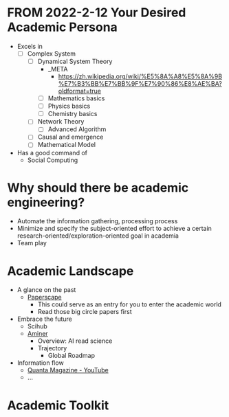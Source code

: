 # FROM 2022-2-12 Your Desired Academic Persona
- Excels in
  - [ ] Complex System
    - [ ] Dynamical System Theory
      - _META
        - https://zh.wikipedia.org/wiki/%E5%8A%A8%E5%8A%9B%E7%B3%BB%E7%BB%9F%E7%90%86%E8%AE%BA?oldformat=true
      - [ ] Mathematics basics
      - [ ] Physics basics
      - [ ] Chemistry basics
    - [ ] Network Theory
      - [ ] Advanced Algorithm
    - [ ] Causal and emergence
    - [ ] Mathematical Model
- Has a good command of
  - Social Computing
# Why should there be academic engineering?
- Automate the information gathering, processing process
- Minimize and specify the subject-oriented effort to achieve a certain research-oriented/exploration-oriented goal in academia
- Team play


# Academic Landscape
- A glance on the past
  - [Paperscape](https://paperscape.org/)
    - This could serve as an entry for you to enter the academic world
    - Read those big circle papers first
- Embrace the future
  - Scihub
  - [Aminer](https://www.aminer.cn/)
    - Overview: AI read science
    - Trajectory
      - Global Roadmap
- Information flow
  - [Quanta Magazine - YouTube](https://www.youtube.com/channel/UCTpmmkp1E4nmZqWPS-dl5bg)
  - ...

# Academic Toolkit 